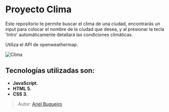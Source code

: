 # Proyecto Clima

Este repositorio te permite buscar el clima de una ciudad, encontrarás un input para colocar el nombre de la ciudad que desea, y al presionar la tecla 'Intro' automáticamente detallará las condiciones climáticas.

Utiliza el API de openweathermap.


![Clima](https://user-images.githubusercontent.com/70410313/127051155-753abdfc-636b-4a45-9e7f-ccd0a324a359.PNG)


## Tecnologías utilizadas son:

* **JavaScript.**
* **HTML 5.**
* **CSS 3.**

>Autor: [Ariel Bugueiro](https://arielbugueiro.github.io/portfolio2021/)


